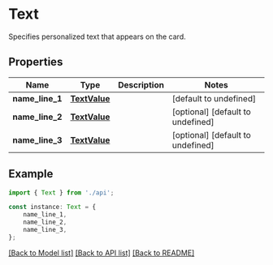 # Text

Specifies personalized text that appears on the card.

## Properties

Name | Type | Description | Notes
------------ | ------------- | ------------- | -------------
**name_line_1** | [**TextValue**](TextValue.md) |  | [default to undefined]
**name_line_2** | [**TextValue**](TextValue.md) |  | [optional] [default to undefined]
**name_line_3** | [**TextValue**](TextValue.md) |  | [optional] [default to undefined]

## Example

```typescript
import { Text } from './api';

const instance: Text = {
    name_line_1,
    name_line_2,
    name_line_3,
};
```

[[Back to Model list]](../README.md#documentation-for-models) [[Back to API list]](../README.md#documentation-for-api-endpoints) [[Back to README]](../README.md)
